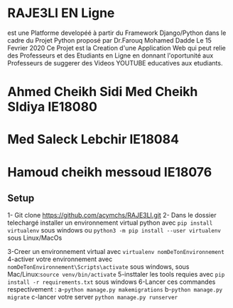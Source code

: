 # RAJE3LI EN Ligne
est une Platforme developéé à partir du Framework Django/Python dans le cadre du Projet Python proposé par 
Dr.Farouq Mohamed Dadde Le 15 Fevrier 2020
Ce Projet est la Creation d'une Application Web qui peut relie des Professeurs et des Etudiants en Ligne en donnant
l'oportunité aux Professeurs de suggerer des Videos YOUTUBE educatives aux etudiants.

# Ahmed Cheikh Sidi Med Cheikh SIdiya IE18080
# Med Saleck Lebchir 	IE18084
# Hamoud cheikh messoud  IE18076


## Setup
1- Git clone https://github.com/acymchs/RAJE3LI.git
2- Dans le dossier telechargé installer un environnement virtual python avec `pip install virtualenv` sous windows ou 
`python3 -m pip install --user virtualenv` sous Linux/MacOs

3-Creer un environnement virtual avec `virtualenv nomDeTonEnvironnement`
4-activer votre environnement avec `nomDeTonEnvironnement\Scripts\activate` sous windows, sous Mac/Linux:```source venv/bin/activate```
5-insttaler les tools requies avec `pip install -r requirements.txt` sous windows
6-Lancer ces commandes respectivement :
	a-`python manage.py makemigrations`
	b-`python manage.py migrate`
	c-lancer votre server `python manage.py runserver`